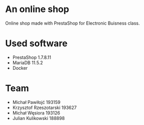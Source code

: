 # An online shop
Online shop made with PrestaShop for Electronic Buisness class.

# Used software
- PrestaShop 1.7.8.11
- MariaDB 11.5.2
- Docker

# Team
- Michał Pawiłojć 193159
- Krzysztof Rzeszotarski 193627
- Michał Węsiora 193126
- Julian Kulikowski 188898